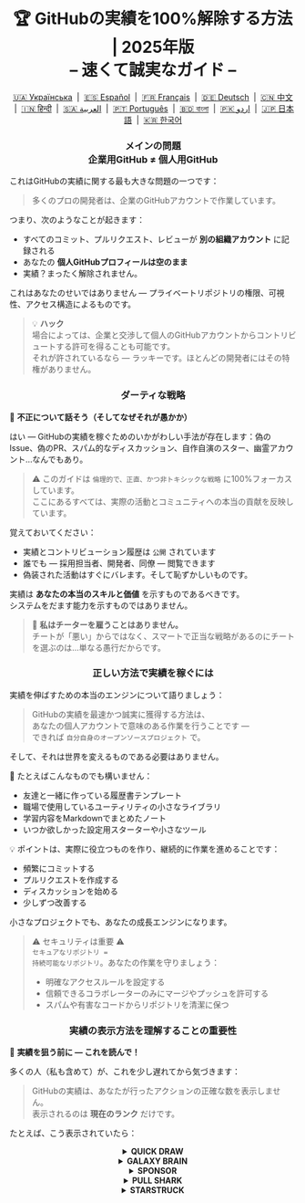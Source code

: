 <h1 align="center">
   🏆 GitHubの実績を100%解除する方法 | 2025年版<br/>
   – 速くて誠実なガイド –
</h1>

<div align="center">
  <a href="README_UA.md">🇺🇦 Українська</a> &nbsp;|&nbsp;
  <a href="README_ES.md">🇪🇸 Español</a> &nbsp;|&nbsp;
  <a href="README_FR.md">🇫🇷 Français</a> &nbsp;|&nbsp;
  <a href="README_DE.md">🇩🇪 Deutsch</a> &nbsp;|&nbsp;
  <a href="README_ZH.md">🇨🇳 中文</a> &nbsp;|&nbsp;
  <a href="README_HI.md">🇮🇳 हिन्दी</a> &nbsp;|&nbsp;
  <a href="README_AR.md">🇸🇦 العربية</a> &nbsp;|&nbsp;
  <a href="README_PT.md">🇵🇹 Português</a> &nbsp;|&nbsp;
  <a href="README_BN.md">🇧🇩 বাংলা</a> &nbsp;|&nbsp;
  <a href="README_UR.md">🇵🇰 اردو</a> &nbsp;|&nbsp;
  <a href="README_JP.md">🇯🇵 日本語</a> &nbsp;|&nbsp;
  <a href="README_KO.md">🇰🇷 한국어</a>
</div>

<h3 align="center">
   メインの問題<br/>
   企業用GitHub ≠ 個人用GitHub
</h3>

これはGitHubの実績に関する最も大きな問題の一つです：

> 多くのプロの開発者は、企業のGitHubアカウントで作業しています。

つまり、次のようなことが起きます：
- すべてのコミット、プルリクエスト、レビューが **別の組織アカウント** に記録される
- あなたの **個人GitHubプロフィールは空のまま**
- 実績？まったく解除されません。

これはあなたのせいではありません — プライベートリポジトリの権限、可視性、アクセス構造によるものです。

> 💡 **ハック**  
> 場合によっては、企業と交渉して個人のGitHubアカウントからコントリビュートする許可を得ることも可能です。  
> それが許されているなら — ラッキーです。ほとんどの開発者にはその特権がありません。

<h3 align="center">ダーティな戦略</h3>

🚫 <b>不正について話そう（そしてなぜそれが愚かか）</b>

はい — GitHubの実績を稼ぐためのいかがわしい手法が存在します：偽のIssue、偽のPR、スパム的なディスカッション、自作自演のスター、幽霊アカウント…なんでもあり。

> ⚠️ このガイドは <code>倫理的で、正直、かつ非トキシックな戦略</code> に100%フォーカスしています。  
> ここにあるすべては、実際の活動とコミュニティへの本当の貢献を反映しています。

覚えておいてください：
- 実績とコントリビューション履歴は <code>公開</code> されています
- 誰でも — 採用担当者、開発者、同僚 — 閲覧できます
- 偽装された活動はすぐにバレます。そして恥ずかしいものです。

実績は <strong>あなたの本当のスキルと価値</strong> を示すものであるべきです。  
システムをだます能力を示すものではありません。

> 💬 <strong>私はチーターを雇うことはありません。</strong><br>
> チートが「悪い」からではなく、スマートで正当な戦略があるのにチートを選ぶのは…単なる愚行だからです。

<h3 align="center">正しい方法で実績を稼ぐには</h3>

実績を伸ばすための本当のエンジンについて語りましょう：

> GitHubの実績を最速かつ誠実に獲得する方法は、  
> あなたの個人アカウントで意味のある作業を行うことです —  
> できれば <code>自分自身のオープンソースプロジェクト</code> で。

そして、それは世界を変えるものである必要はありません。

🎯 たとえばこんなものでも構いません：
- 友達と一緒に作っている履歴書テンプレート
- 職場で使用しているユーティリティの小さなライブラリ
- 学習内容をMarkdownでまとめたノート
- いつか欲しかった設定用スターターや小さなツール

💡 ポイントは、実際に役立つものを作り、継続的に作業を進めることです：
* 頻繁にコミットする
* プルリクエストを作成する
* ディスカッションを始める
* 少しずつ改善する

小さなプロジェクトでも、あなたの成長エンジンになります。

> ⚠️ セキュリティは重要 ⚠️  
> <code>セキュアなリポジトリ = 持続可能なリポジトリ</code>。あなたの作業を守りましょう：
> * 明確なアクセスルールを設定する
> * 信頼できるコラボレーターのみにマージやプッシュを許可する
> * スパムや有害なコードからリポジトリを清潔に保つ

<h3 align="center">実績の表示方法を理解することの重要性</h3>

🧠 <b>実績を狙う前に — これを読んで！</b>

多くの人（私も含めて）が、これを少し遅れてから気づきます：

> GitHubの実績は、あなたが行ったアクションの正確な数を表示しません。  
> 表示されるのは <strong>現在のランク</strong> だけです。

たとえば、こう表示されていたら：

<details>
    <summary align="center"><b>QUICK DRAW</b></summary>
<blockquote>IssueまたはPRを作成してから5分以内にクローズする。</blockquote>
<div align="center">
    <img src="../badges/quick-draw.png" alt="QuickDraw" width="140">
</div>

正直に言うと — これは実績というよりミームに近いです 😅  
とても簡単に獲得できるので、あまり価値がないかもしれません…でも、プロフィールに表示されるバッジには変わりありません！

<ol>
    <li>Pull Request を作成する</li>
    <li>すぐにクローズする</li>
</ol>

<blockquote>
   <b>⚠️ ダミーPRを作成する必要はありません。⚠️</b><br/>
   通常の作業中に任意の実PRを一度クローズして再オープンするだけでもカウントされます。
</blockquote>
</details>

<details>
    <summary align="center"><b>GALAXY BRAIN</b></summary>
<blockquote>GitHub Discussion において、あなたの返信が「承認された回答」にマークされる。</blockquote>
<div align="center">
    <img src="../badges/galaxy-brain.png" alt="Galaxy Brain">
</div>

Galaxy Brain は、<strong>本当に役立つ回答</strong>を Discussions に投稿した人に与えられる実績です。  
トピックの作成者があなたの返信を「承認済み」とマークすれば、バッジが手に入ります。

この実績は、自分のオープンソースリポジトリ内でも獲得可能です。  
正当であるだけでなく、<strong>チームにとっても有益な実践</strong>です。

次のようなスキルが身につきます：
<ul>
    <li>構造化され、見つけやすいコミュニケーションの維持</li>
    <li>重要なプロジェクト決定の明確な記録の保存</li>
    <li>チーム全体の認識と議論の同期</li>
</ul>

🚀 ヒューストン、問題発生！ 🚀  
たとえあなたの回答が的確であっても、多くの場合「承認済み」にはされません。  
リマインドしても無視されることが多く、ゴーストされてしまいます。つらいけど現実です。

だからこそ、他人に頼るのではなく、次のような方法を試してみましょう：
> **コントロールされた環境でGalaxy Brainを狙おう：**
* 友人や同僚と協力する
* 実際の質問に答える
* 助けになったら「承認された回答」にマークしてもらう

`🧩 ストラテジー1: 友達の問題を解決する`

<ol>
    <li>自分の技術スタックに関連する公開リポジトリを探す</li>
    <li>Discussions が有効になっているか確認する</li>
    <li>知り合いから技術的な質問があったら、それに答える</li>
    <li>その後、以下を実行する：
         <ul>
            <li>友達に、あなたが用意した要約でDiscussionを作成してもらう</li>
            <li>あなたがそこに回答を投稿する</li>
            <li>その回答を「承認された回答」としてマークしてもらう</li>
         </ul>
    </li>
</ol>

✅ この戦略は誠実かつ有益で、コミュニティにとっても長く使えるリソースになります。

`🛠️ ストラテジー2: 自分のリポジトリでDiscussionsを使う`

自分のオープンソースプロジェクトを管理しているなら、<code>重要な会話をGitHub Discussionsに移行</code>しましょう。

1. リポジトリ設定でDiscussionsを有効化
2. 機能や設計に関する議論があれば、パブリックスレッドを立てる
3. 判断に役立つ、明確かつ建設的な回答を書く
4. 他の人がスレッドを立てた場合は、その人に承認マークを付けてもらえる

✅ この戦略は：
- 決定プロセスの透明性を確保する
- リーダーシップと主体性を示す
- チーム全体の意識を揃える
- そしてもちろん、バッジを獲得できる！
</details>

<details>
    <summary align="center"><b>SPONSOR</b></summary>
<blockquote>🐺 ウィッチャーにコインを投げよう</blockquote>
<div align="center">
    <img src="../badges/sponsor.png" alt="Sponsor" width="140">
</div>

GitHub Sponsors を通じて、オープンソース開発者またはプロジェクトを金銭的に支援しましょう。

<div align="center">
   <br/>
   このバッジを獲得するには、オープンソースの取り組みに寄付するだけです。<br/>
   毎日使っているツールかもしれません。<br/>
   週末を救ってくれたリポジトリかもしれません。<br/>
   あるいは、純粋に尊敬している開発者でも良いでしょう。<br/>
   <br/>
</div>

💡 たとえ少額でも、寄付は大きな意味を持ちます。  
それは感謝と敬意の表れであり、オープンソースの精神を支える行動です。

> ❤️ このガイドが役に立ったなら、ぜひこのリポジトリを `スポンサー` してください。  
> 労力への「ありがとう」を伝える最良の方法です。
</details>

<details>
    <summary align="center"><b>PULL SHARK</b></summary>
<blockquote>あなたのPRが他の誰かによってマージされる。</blockquote>
<div align="center">
    <img src="../badges/pull-shark.png" alt="Pull Shark">
</div>

最も簡単な始め方は、自分自身のオープンソースプロジェクトで作業することです（前述しましたね）。  
実際に価値あるPRを作成し、コラボレーターにレビューとマージを依頼しましょう。

⭐ これは GitHub 上で最も<strong>スキルを高めてくれる実績</strong>です。  
読みやすく、テストしやすく、レビューしやすいコードを書く力を育ててくれます。

> 💡 **ハック 0: 小さくて独立したPRを作成する**  
初心者はよく「巨大なPR」罠に陥ります。  
すべてを1つの大きなPRに詰め込んでしまうのです。  
でもPull Sharkを正しく獲得し、開発者として成長するためには、<code>スコープが明確で、読みやすく、テスト可能な小さなPR</code>を作るスキルが必要です。  
これは単なるバッジのためではなく、<strong>プロの開発者の基本</strong>です。

> 🤝 **ハック 1: “Pair Extraordinaire” も同時に進めよう**  
> コラボレーターとペアを組み、一緒にコードを書いたりレビューしたりしよう。  
> 共同作業であることを示すために <code>Co-authored-by:</code> を使えば、  
> 2つの実績を同時に進行できます。効率的！

> 🎯 **ハック 2: YOLOを譲ろう**  
> 小さくて安全なPRを作ったら、  
> あなたの仲間に<em>レビューなしで</em>マージさせて、YOLOバッジを取らせてあげよう。  
> あなたは価値を提供し、相手は実績を得る。<code>Win-Win</code>です！
</details>

<details>
    <summary align="center"><b>STARSTRUCK</b></summary>
<blockquote>多くのスターを獲得したリポジトリを作成する。</blockquote>
<div align="center">
    <img src="../badges/starstruck.png" alt="Starstruck">
</div>

これは GitHub 上でもっとも困難かつ尊敬される実績の一つです。  
コミュニティへの影響力を示しており、ルーチン作業では得られません。  
採用担当者や開発者はこれを真剣に見ています。

この実績にはチェックリストも近道もありません。  
本当にコミュニティが抱えている問題を特定し、それを解決することが唯一の道です。

🎯 現実的には、以下の2つの方法があります：

<ol>
    <li><strong>ソフトウェアプロダクトを作る</strong><br>
        正直なところ、これは優れたスキルと数年の経験が必要です。  
        最初のリポジトリには難しいかもしれません。
    </li>
    <li><strong>役立つリソースとして価値あるリポジトリを作る</strong><br>
        例：よく書かれたガイド、有用な設定スターター、小さなCLIツール、またはキュレーションされたツール一覧（awesome list）。
    </li>
</ol>

<blockquote><strong>⭐ 「Star」ボタンを押してくれ、ブラザー！ ⭐</strong><br>
このリポジトリはコミュニティのために作られた良いリソースの例です。  
もしこのガイドが役に立ったなら、ぜひスターをお願いします 🫡
</blockquote>

---

### 🧠 あなた自身の「スターに値するアイデア」を見つけるには？

痛み（ペイン）に注目しましょう。問題を見つける力を養ってください。以下をチェック：

1. **Googleのオートコンプリート** — 人々が検索している内容を見る：  
   `"github how to..."`, `"vite storybook setup..."` など。

2. **お気に入りのフレームワークの Issues & Discussions**  
   何かを求める投稿に多くの 👍 がついていれば、それは実際のニーズです。

3. **フラストレーションに耳を傾けよう** — あなたや他人がこう言う時：  
   *「これ本当にイライラする！」* や *「こんなのがあればいいのに…」* — それがヒントです。

その後はシンプルです：**解決策を提供しましょう**。  
それをクリーンなリポジトリにまとめ、明確なREADMEを用意して、シェアするだけです。

</details>
